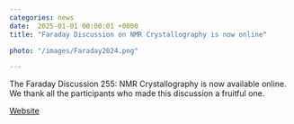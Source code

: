 ```yaml
---                                                                                                                                                                                      
categories: news                                                                                                                                                                 
date:  2025-01-01 00:00:01 +0000                                                                                                                                                         
title: "Faraday Discussion on NMR Crystallography is now online"

photo: "/images/Faraday2024.png"

---            
```


The Faraday Discussion 255: NMR Crystallography is now available online. We thank all the participants who made this discussion a fruitful one.

[Website](https://pubs.rsc.org/en/journals/journalissues/fd#!issueid=fd025255&type=current&issnprint=1359-6640)